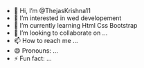 - 👋 Hi, I’m @ThejasKrishna11
- 👀 I’m interested in wed developement
- 🌱 I’m currently learning Html Css Bootstrap 
- 💞️ I’m looking to collaborate on ...
- 📫 How to reach me ...
- 😄 Pronouns: ...
- ⚡ Fun fact: ...

<!---
ThejasKrishna11/ThejasKrishna11 is a ✨ special ✨ repository because its `README.md` (this file) appears on your GitHub profile.
You can click the Preview link to take a look at your changes.
--->
